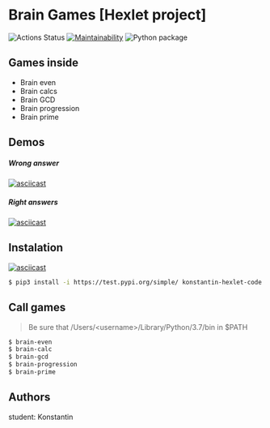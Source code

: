 # Brain Games [Hexlet project]
![Actions Status](/workflows/hexlet-check/badge.svg)
[![Maintainability](https://api.codeclimate.com/v1/badges/d12ce7f3ddc4afb5be10/maintainability)](https://codeclimate.com/github/mnogom/python-project-lvl1/maintainability)
![Python package](https:/s/github.com/mnogom/python-project-lvl1/workflows/Python%20package/badge.svg?branch=main)

## Games inside
- Brain even
- Brain calcs
- Brain GCD
- Brain progression
- Brain prime

## Demos
##### Wrong answer
[![asciicast](https://asciinema.org/a/368321.svg)](https://asciinema.org/a/368321)

##### Right answers
[![asciicast](https://asciinema.org/a/368323.svg)](https://asciinema.org/a/368323)

## Instalation
[![asciicast](https://asciinema.org/a/K64o88jsEzoo45eLJiesZQSA7.svg)](https://asciinema.org/a/K64o88jsEzoo45eLJiesZQSA7)
```bash
$ pip3 install -i https://test.pypi.org/simple/ konstantin-hexlet-code
```



## Call games
> Be sure that /Users/\<username>/Library/Python/3.7/bin in $PATH
```bash
$ brain-even
$ brain-calc
$ brain-gcd
$ brain-progression
$ brain-prime
```

## Authors
student: Konstantin